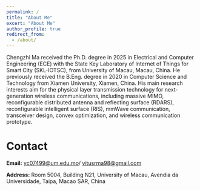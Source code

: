 ```yaml
---
permalink: /
title: "About Me"
excert: "About Me"
author_profile: true
redirect_from: 
  - /about/
---
```


Chengzhi Ma received the Ph.D. degree in 2025 in Electrical and Computer Engineering (ECE) with the State Key Laboratory of Internet of Things for Smart City (SKL-IOTSC), from University of Macau, Macau, China. He previously received the B.Eng. degree in 2020 in Computer Science and Technology from Xiamen University, Xiamen, China. His main research interests aim for the physical layer transmission technology for next-generation wireless communications, including massive MIMO, reconfigurable distributed antenna and reflecting surface (RDARS), reconfigurable intelligent surface (RIS), mmWave communication, transceiver design, convex optimization, and wireless communication prototype.

    
# Contact

**Email:** yc07499@um.edu.mo/ vitusrma98@gmail.com

**Address:** Room 5004, Building N21, University of Macau, Avendia da Universidade, Taipa, Macao SAR, China
 
